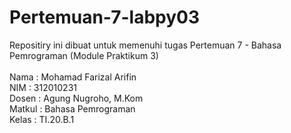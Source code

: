 # Pertemuan-7-labpy03

Repositiry ini dibuat untuk memenuhi tugas Pertemuan 7 - Bahasa Pemrograman (Module Praktikum 3)<br><br>
Nama : Mohamad Farizal Arifin <br>
NIM : 312010231<br>
Dosen : Agung Nugroho, M.Kom<br>
Matkul : Bahasa Pemrograman<br>
Kelas : TI.20.B.1<br>
